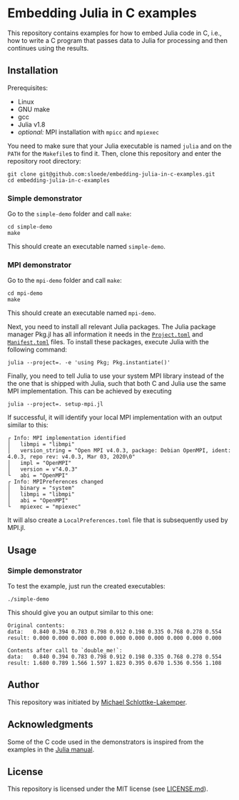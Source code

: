 # Embedding Julia in C examples

This repository contains examples for how to embed Julia code in C, i.e., how to
write a C program that passes data to Julia for processing and then continues
using the results.


## Installation
Prerequisites:
* Linux
* GNU make
* gcc
* Julia v1.8
* *optional:* MPI installation with `mpicc` and `mpiexec`

You need to make sure that your Julia executable is named `julia` and on the
`PATH` for the `Makefile`s to find it. Then, clone this repository and
enter the repository root directory:
```shell
git clone git@github.com:sloede/embedding-julia-in-c-examples.git
cd embedding-julia-in-c-examples
```

### Simple demonstrator
Go to the `simple-demo` folder and call `make`:
```shell
cd simple-demo
make
```
This should create an executable named `simple-demo`.


### MPI demonstrator
Go to the `mpi-demo` folder and call `make`:
```shell
cd mpi-demo
make
```
This should create an executable named `mpi-demo`.

Next, you need to install all relevant Julia packages. The Julia package manager
Pkg.jl has all information it needs in the
[`Project.toml`](mpi-demo/Project.toml) and [`Manifest.toml`](mpi-demo/Manifest.toml) files.
To install these packages, execute Julia with the following command:
```shell
julia --project=. -e 'using Pkg; Pkg.instantiate()'
```
Finally, you need to tell Julia to use your system MPI library instead of the
the one that is shipped with Julia, such that both C and Julia use the same MPI
implementation. This can be achieved by executing
```shell
julia --project=. setup-mpi.jl
```
If successful, it will identify your local MPI implementation with an output
similar to this:
```
┌ Info: MPI implementation identified
│   libmpi = "libmpi"
│   version_string = "Open MPI v4.0.3, package: Debian OpenMPI, ident: 4.0.3, repo rev: v4.0.3, Mar 03, 2020\0"
│   impl = "OpenMPI"
│   version = v"4.0.3"
└   abi = "OpenMPI"
┌ Info: MPIPreferences changed
│   binary = "system"
│   libmpi = "libmpi"
│   abi = "OpenMPI"
└   mpiexec = "mpiexec"
```
It will also create a `LocalPreferences.toml` file that is subsequently used by MPI.jl.


## Usage

### Simple demonstrator
To test the example, just run the created executables:
```shell
./simple-demo
```
This should give you an output similar to this one:
```
Original contents:
data:   0.840 0.394 0.783 0.798 0.912 0.198 0.335 0.768 0.278 0.554
result: 0.000 0.000 0.000 0.000 0.000 0.000 0.000 0.000 0.000 0.000

Contents after call to `double_me!`:
data:   0.840 0.394 0.783 0.798 0.912 0.198 0.335 0.768 0.278 0.554
result: 1.680 0.789 1.566 1.597 1.823 0.395 0.670 1.536 0.556 1.108
```


## Author
This repository was initiated by [Michael Schlottke-Lakemper](https://lakemper.eu).


## Acknowledgments
Some of the C code used in the demonstrators is inspired from the examples in the
[Julia manual](https://docs.julialang.org/en/v1/manual/embedding/).


## License
This repository is licensed under the MIT license (see [LICENSE.md](LICENSE.md)).
